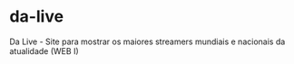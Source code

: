 # da-live
Da Live - Site para mostrar os maiores streamers mundiais e nacionais da atualidade (WEB I)

